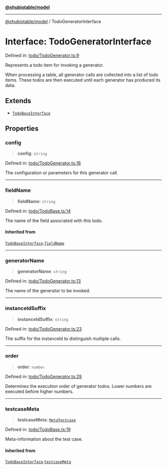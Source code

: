 [**@xhubiotable/model**](../README.md)

***

[@xhubiotable/model](../globals.md) / TodoGeneratorInterface

# Interface: TodoGeneratorInterface

Defined in: [todo/TodoGenerator.ts:9](https://github.com/xhubioTable/model/blob/3ec038a83f8a676734aeb01841968d004d66a15f/src/todo/TodoGenerator.ts#L9)

Represents a todo item for invoking a generator.

When processing a table, all generator calls are collected into a list of todo items.
These todos are then executed until each generator has produced its data.

## Extends

- [`TodoBaseInterface`](TodoBaseInterface.md)

## Properties

### config

> **config**: `string`

Defined in: [todo/TodoGenerator.ts:18](https://github.com/xhubioTable/model/blob/3ec038a83f8a676734aeb01841968d004d66a15f/src/todo/TodoGenerator.ts#L18)

The configuration or parameters for this generator call.

***

### fieldName

> **fieldName**: `string`

Defined in: [todo/TodoBase.ts:14](https://github.com/xhubioTable/model/blob/3ec038a83f8a676734aeb01841968d004d66a15f/src/todo/TodoBase.ts#L14)

The name of the field associated with this todo.

#### Inherited from

[`TodoBaseInterface`](TodoBaseInterface.md).[`fieldName`](TodoBaseInterface.md#fieldname)

***

### generatorName

> **generatorName**: `string`

Defined in: [todo/TodoGenerator.ts:13](https://github.com/xhubioTable/model/blob/3ec038a83f8a676734aeb01841968d004d66a15f/src/todo/TodoGenerator.ts#L13)

The name of the generator to be invoked.

***

### instanceIdSuffix

> **instanceIdSuffix**: `string`

Defined in: [todo/TodoGenerator.ts:23](https://github.com/xhubioTable/model/blob/3ec038a83f8a676734aeb01841968d004d66a15f/src/todo/TodoGenerator.ts#L23)

The suffix for the instanceId to distinguish multiple calls.

***

### order

> **order**: `number`

Defined in: [todo/TodoGenerator.ts:29](https://github.com/xhubioTable/model/blob/3ec038a83f8a676734aeb01841968d004d66a15f/src/todo/TodoGenerator.ts#L29)

Determines the execution order of generator todos.
Lower numbers are executed before higher numbers.

***

### testcaseMeta

> **testcaseMeta**: [`MetaTestcase`](MetaTestcase.md)

Defined in: [todo/TodoBase.ts:19](https://github.com/xhubioTable/model/blob/3ec038a83f8a676734aeb01841968d004d66a15f/src/todo/TodoBase.ts#L19)

Meta-information about the test case.

#### Inherited from

[`TodoBaseInterface`](TodoBaseInterface.md).[`testcaseMeta`](TodoBaseInterface.md#testcasemeta)
